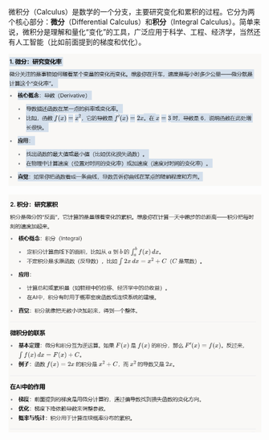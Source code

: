 微积分（Calculus）是数学的一个分支，主要研究变化和累积的过程。它分为两个核心部分：**微分**（Differential Calculus）和**积分**（Integral Calculus）。简单来说，微积分是理解和量化“变化”的工具，广泛应用于科学、工程、经济学，当然还有人工智能（比如前面提到的梯度和优化）。

![enter image description here](https://github.com/xiaohuidu/AI/blob/master/images/181.png)

![enter image description here](https://github.com/xiaohuidu/AI/blob/master/images/182.png)


<!--stackedit_data:
eyJoaXN0b3J5IjpbMTIzODQ2MTc3MSw3Mjk4MzYyNCwtMTc3OD
M3NTQ3OF19
-->